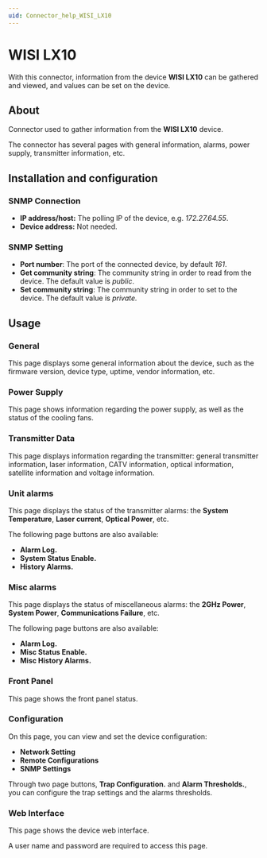 ```yaml
---
uid: Connector_help_WISI_LX10
---
```


# WISI LX10

With this connector, information from the device **WISI LX10** can be gathered and viewed, and values can be set on the device.

## About

Connector used to gather information from the **WISI LX10** device.

The connector has several pages with general information, alarms, power supply, transmitter information, etc.

## Installation and configuration

### SNMP Connection

- **IP address/host:** The polling IP of the device, e.g. *172.27.64.55*.
- **Device address:** Not needed.

### SNMP Setting

- **Port number**: The port of the connected device, by default *161*.
- **Get community string**: The community string in order to read from the device. The default value is *public*.
- **Set community string**: The community string in order to set to the device. The default value is *private.*

## Usage

### General

This page displays some general information about the device, such as the firmware version, device type, uptime, vendor information, etc.

### Power Supply

This page shows information regarding the power supply, as well as the status of the cooling fans.

### Transmitter Data

This page displays information regarding the transmitter: general transmitter information, laser information, CATV information, optical information, satellite information and voltage information.

### Unit alarms

This page displays the status of the transmitter alarms: the **System Temperature**, **Laser current**, **Optical Power**, etc.

The following page buttons are also available:

- **Alarm Log.**
- **System Status Enable.**
- **History Alarms.**

### Misc alarms

This page displays the status of miscellaneous alarms: the **2GHz Power**, **System Power**, **Communications Failure**, etc.

The following page buttons are also available:

- **Alarm Log.**
- **Misc Status Enable.**
- **Misc History Alarms.**

### Front Panel

This page shows the front panel status.

### Configuration

On this page, you can view and set the device configuration:

- **Network Setting**
- **Remote Configurations**
- **SNMP Settings**

Through two page buttons, **Trap Configuration.** and **Alarm Thresholds.**, you can configure the trap settings and the alarms thresholds.

### Web Interface

This page shows the device web interface.

A user name and password are required to access this page.
